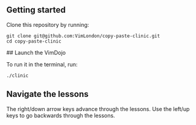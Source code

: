 ## Getting started

Clone this repository by running:

    git clone git@github.com:VimLondon/copy-paste-clinic.git
    cd copy-paste-clinic

## Launch the VimDojo

To run it in the terminal, run:

    ./clinic

## Navigate the lessons

The right/down arrow keys advance through the lessons. Use the left/up keys to go backwards through the lessons.
